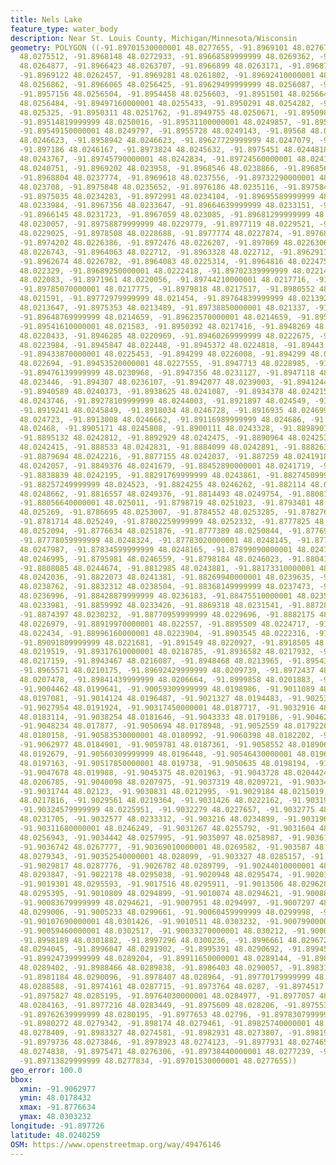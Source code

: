 ```yaml
---
title: Nels Lake
feature_type: water_body
description: Near St. Louis County, Michigan/Minnesota/Wisconsin
geometry: POLYGON ((-91.89701530000001 48.0277655, -91.8969101 48.0276723, -91.89686260000001
  48.0275512, -91.8968148 48.0272933, -91.89668589999999 48.0269362, -91.89662439999999
  48.0264877, -91.8966423 48.0263707, -91.8966899 48.0263171, -91.8968704 48.0262794,
  -91.8969122 48.0262457, -91.8969281 48.0261802, -91.89692410000001 48.0257576, -91.8968507
  48.0256862, -91.8966065 48.0256425, -91.89629499999999 48.0256087, -91.8961482 48.0256068,
  -91.8957156 48.0256504, -91.8954458 48.0256603, -91.8951501 48.0256643, -91.8949875
  48.0256484, -91.89497160000001 48.0255433, -91.8950291 48.0254282, -91.89505490000001
  48.025325, -91.8950311 48.0251762, -91.8949755 48.0250671, -91.8950986 48.0249956,
  -91.89514819999999 48.0250016, -91.89531100000001 48.0249857, -91.8953923 48.0250016,
  -91.89549150000001 48.0249797, -91.8955728 48.0249143, -91.89568 48.0247456, -91.89577920000001
  48.0246623, -91.8958942 48.0246623, -91.89627729999999 48.0247079, -91.8968903 48.0246723,
  -91.897186 48.0246167, -91.8973824 48.0245632, -91.8975451 48.0244818, -91.8975471
  48.0243767, -91.89745790000001 48.0242834, -91.89724560000001 48.0241465, -91.89708280000001
  48.0240751, -91.8969202 48.023958, -91.8968546 48.0238866, -91.8968567 48.0238151,
  -91.8968804 48.0237774, -91.8969618 48.0237556, -91.89732290000001 48.0237457, -91.89741220000001
  48.023708, -91.8975848 48.0235652, -91.8976186 48.0235116, -91.8975848 48.023466,
  -91.8975035 48.0234283, -91.8972991 48.0234104, -91.89695589999999 48.0234104, -91.8968428
  48.0233984, -91.8967356 48.0233647, -91.89664639999999 48.0233151, -91.8966066 48.0232159,
  -91.8966145 48.0231723, -91.8967059 48.023085, -91.89681299999999 48.0230314, -91.89729509999999
  48.0230057, -91.89758879999999 48.0229779, -91.8977119 48.0229521, -91.89782700000001
  48.0229025, -91.8978508 48.0228688, -91.8977774 48.0227874, -91.8976801 48.0227219,
  -91.8974202 48.0226386, -91.8972476 48.0226207, -91.897069 48.0226306, -91.8967734
  48.0226743, -91.8964063 48.022712, -91.8963328 48.022712, -91.89629119999999 48.0227001,
  -91.8962674 48.0226782, -91.8964083 48.0225314, -91.8964816 48.0224759, -91.89671180000001
  48.022329, -91.89689250000001 48.0222418, -91.89702339999999 48.0221425, -91.897081
  48.022083, -91.8971961 48.0220056, -91.89744210000001 48.0217716, -91.8976961 48.0217656,
  -91.89785070000001 48.0217775, -91.8979818 48.0217517, -91.8980552 48.0216683, -91.89799960000001
  48.021591, -91.89772979999999 48.021454, -91.89764839999999 48.0213926, -91.8976325
  48.0213647, -91.8975353 48.0213489, -91.89738850000001 48.021337, -91.8969302 48.0213747,
  -91.89648769999999 48.0214659, -91.89623570000001 48.0214659, -91.8956225 48.0215135,
  -91.89541610000001 48.021583, -91.8950392 48.0217416, -91.8948269 48.0218786, -91.8946622
  48.0220433, -91.8946285 48.0220969, -91.89460269999999 48.0222675, -91.89462640000001
  48.0223984, -91.8945847 48.022448, -91.8945372 48.0224818, -91.89443 48.0225016,
  -91.89433870000001 48.0225453, -91.894299 48.0226008, -91.894299 48.0226385, -91.8943804
  48.022694, -91.89453520000001 48.0227555, -91.8947713 48.0228985, -91.8947951 48.0229699,
  -91.89476139999999 48.0230968, -91.8947356 48.0231127, -91.8947118 48.0231781, -91.89444
  48.023446, -91.894307 48.0236107, -91.8942077 48.0239003, -91.8941244 48.0239937,
  -91.8940589 48.0240373, -91.8938625 48.0241087, -91.8934378 48.0242158, -91.89293790000001
  48.0243746, -91.89278109999999 48.0244003, -91.8921897 48.024549, -91.8919161 48.0245454,
  -91.8919241 48.0245849, -91.8918034 48.0246728, -91.8916935 48.0246997, -91.8914467
  48.024723, -91.8913008 48.0246662, -91.89116989999999 48.024686, -91.89102320000001
  48.02468, -91.8905171 48.0245808, -91.8900111 48.0243328, -91.8898901 48.0242991,
  -91.8895132 48.0242812, -91.8892929 48.0242475, -91.8890964 48.0242534, -91.88879489999999
  48.0242415, -91.888533 48.0242831, -91.8884099 48.0242891, -91.8882631 48.0242831,
  -91.8879694 48.0242216, -91.8877155 48.0242037, -91.887259 48.0241918, -91.8861955
  48.0242057, -91.8849376 48.0241679, -91.88452890000001 48.0241719, -91.8841121 48.0242155,
  -91.8838839 48.0242195, -91.88291769999999 48.0243861, -91.88274509999999 48.0244357,
  -91.88257249999999 48.024523, -91.8824255 48.0246262, -91.882114 48.024779, -91.8818998
  48.0248662, -91.8816557 48.0249376, -91.8814493 48.0249754, -91.8808124 48.0249892,
  -91.88056640000001 48.025011, -91.8798719 48.0251023, -91.8793481 48.0252034, -91.8788083
  48.025269, -91.8786695 48.0253007, -91.8784552 48.0253285, -91.8782765 48.0253225,
  -91.8781714 48.025249, -91.87802259999999 48.0252332, -91.8777825 48.0252322, -91.8776893
  48.0252094, -91.8776634 48.0251876, -91.8777389 48.0250844, -91.8776912 48.0249474,
  -91.87778059999999 48.0248324, -91.87783020000001 48.0248145, -91.87792140000001
  48.0247987, -91.87834599999999 48.0248165, -91.87899090000001 48.024769, -91.87927070000001
  48.0246995, -91.8795981 48.0246559, -91.8798184 48.0246023, -91.88041560000001 48.0244892,
  -91.8808085 48.0244674, -91.8812985 48.0243881, -91.88173310000001 48.0242452, -91.8819632
  48.0242036, -91.8822073 48.0241381, -91.88269940000001 48.0239635, -91.88306849999999
  48.0238762, -91.8832312 48.0238504, -91.88368149999999 48.0237473, -91.88400900000001
  48.0236996, -91.88428879999999 48.0236183, -91.88475510000001 48.0235152, -91.8858266
  48.0233981, -91.8859992 48.0233426, -91.8869318 48.0231541, -91.8872829 48.0230391,
  -91.8874397 48.0230232, -91.88770959999999 48.0229696, -91.8882175 48.0228069, -91.8887075
  48.0226979, -91.88919970000001 48.022557, -91.8895509 48.0224717, -91.88979689999999
  48.022434, -91.88996160000001 48.0223904, -91.8903545 48.0222316, -91.8906561 48.022184,
  -91.89091809999999 48.0221681, -91.891549 48.0220927, -91.8918505 48.0219956, -91.89216999999999
  48.0219519, -91.89317610000001 48.0218785, -91.8936582 48.0217932, -91.89389629999999
  48.0217159, -91.8943467 48.0216087, -91.8948468 48.0213965, -91.895436 48.0212378,
  -91.8965571 48.0210175, -91.89692429999999 48.0209739, -91.8972437 48.0209144, -91.89795599999999
  48.0207478, -91.89841439999999 48.0206664, -91.8999858 48.0201883, -91.9002735 48.0200851,
  -91.9004462 48.0199641, -91.90059309999999 48.0198986, -91.9011089 48.0197637, -91.90123199999999
  48.0197081, -91.9014124 48.0196487, -91.9021327 48.0194483, -91.9025335 48.0192797,
  -91.9027954 48.0191924, -91.90317450000001 48.0187717, -91.9032916 48.018613, -91.9036031
  48.0183114, -91.9038254 48.0181646, -91.9043333 48.0179186, -91.90462890000001 48.0178432,
  -91.9048234 48.017877, -91.9050694 48.0178948, -91.9052559 48.0179226, -91.90559930000001
  48.0180158, -91.90583530000001 48.0180992, -91.9060398 48.0182202, -91.9062004 48.0183472,
  -91.9062977 48.0184901, -91.9059781 48.0187361, -91.9058552 48.0189068, -91.90574599999999
  48.0192679, -91.90560309999999 48.0196448, -91.90546430000001 48.0196448, -91.9052361
  48.0197163, -91.90517850000001 48.019738, -91.9050635 48.0198194, -91.9048987 48.0198908,
  -91.9047678 48.019988, -91.9045375 48.0201963, -91.9043728 48.0204424, -91.9041586
  48.0206785, -91.9040098 48.0207975, -91.9037319 48.0209721, -91.9033471 48.0211646,
  -91.9031744 48.02123, -91.9030831 48.0212995, -91.9029184 48.0215019, -91.9028926
  48.0217816, -91.9029561 48.0219364, -91.9031426 48.0222162, -91.9031981 48.0223431,
  -91.90324579999999 48.0225951, -91.9032279 48.0227657, -91.9032775 48.0229304, -91.90327550000001
  48.0231705, -91.9032577 48.0233312, -91.903216 48.0234899, -91.9031961 48.0240217,
  -91.90311680000001 48.0246249, -91.9031267 48.0255792, -91.9031604 48.0256407, -91.9033151
  48.0256943, -91.9034442 48.0257995, -91.9035097 48.0258987, -91.9036127 48.0262618,
  -91.9036742 48.0267777, -91.90369010000001 48.0269582, -91.903587 48.0276328, -91.9035769
  48.0279343, -91.90352540000001 48.028099, -91.903327 48.0285157, -91.9031543 48.0286844,
  -91.9029817 48.0287776, -91.9026782 48.0289799, -91.90244010000001 48.029226, -91.9023408
  48.0293847, -91.9022178 48.0295038, -91.9020948 48.0295474, -91.9020134 48.0295593,
  -91.9019301 48.0295593, -91.9017516 48.0295911, -91.9013506 48.0296288, -91.9011464
  48.0295395, -91.9010809 48.0294899, -91.9010074 48.0294621, -91.9008864 48.0294402,
  -91.90083679999999 48.0294621, -91.9007951 48.0294997, -91.9007297 48.0296803, -91.9005074
  48.0299006, -91.9005233 48.0299661, -91.90060459999999 48.0299998, -91.9008487 48.0300553,
  -91.90107690000001 48.0301426, -91.9010511 48.0303232, -91.90079900000001 48.0302676,
  -91.90059460000001 48.0302517, -91.90033270000001 48.030212, -91.9000391 48.0301843,
  -91.8998189 48.0301882, -91.8997296 48.0300236, -91.8996661 48.0296723, -91.8996442
  48.0294045, -91.8996047 48.0291902, -91.8995391 48.0290692, -91.89945779999999 48.0290017,
  -91.89924739999999 48.0289204, -91.89911650000001 48.0289144, -91.89897759999999
  48.0289402, -91.8988466 48.0289838, -91.8986403 48.0290057, -91.8983149 48.0290215,
  -91.8981184 48.0290096, -91.8978407 48.028964, -91.89770179999999 48.0289203, -91.8975549
  48.0288588, -91.8974161 48.0287715, -91.8973764 48.0287, -91.8974517 48.0285413,
  -91.8975827 48.0285195, -91.89764030000001 48.0284977, -91.8977057 48.0284541, -91.89772960000001
  48.0284163, -91.8977216 48.0283449, -91.8975609 48.028206, -91.897553 48.0281128,
  -91.89762639999999 48.0280195, -91.8977653 48.02796, -91.89783079999999 48.0279441,
  -91.8980272 48.0279342, -91.898174 48.0279461, -91.89825740000001 48.0279024, -91.8982991
  48.0278409, -91.8983327 48.0274581, -91.8982931 48.0273807, -91.8981959 48.0273409,
  -91.8979736 48.0273846, -91.8978923 48.0274123, -91.8977931 48.0274659, -91.8977277
  48.0274838, -91.8975471 48.0276306, -91.89738440000001 48.0277239, -91.8972692 48.0277675,
  -91.89713829999999 48.0277834, -91.89701530000001 48.0277655))
geo_error: 100.0
bbox:
  xmin: -91.9062977
  ymin: 48.0178432
  xmax: -91.8776634
  ymax: 48.0303232
longitude: -91.897726
latitude: 48.0240259
OSM: https://www.openstreetmap.org/way/49476146
---
```

